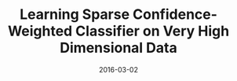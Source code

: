 ---
title: "Learning Sparse Confidence-Weighted Classifier on Very High Dimensional Data"
collection: conferences
permalink: /publication/Learning
date: 2016-03-02
venue: "AAAI"
city: 
state: ""
thumbnail: "Learning.png"
teaser :
authors: "Mingkui Tan, Yan Yan, Li Wang, Anton Van Den Hengel, Ivor W. Tsang, Qinfeng (Javen) Shi"
bibtex: Learning.txt
uri: Learning.pdf
arxiv: 
project: 
source:
poster: 
data:
---